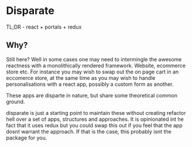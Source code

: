 # Disparate

TL;DR - react + portals + redux 

## Why?

Still here? Well in some cases one may need to intermingle the awesome reactness with a monolithically rendered framework. Website, ecommerce store etc. 
For instance you may wish to swap out the on page cart in an eccomerce store, at the same time as you may wish to handle personalisations with a react app, possibly a custom form as another. 

These apps are disparte in nature, but share some theoretical common ground.

disparate is just a starting point to maintain these without creating refactor hell over a set of apps, structures and approaches. It is opinionated int he fact that it uses redux but you could swap this out if you feel that the app dosnt warrant the approach. If that is the case, this probably isnt the package for you. 

